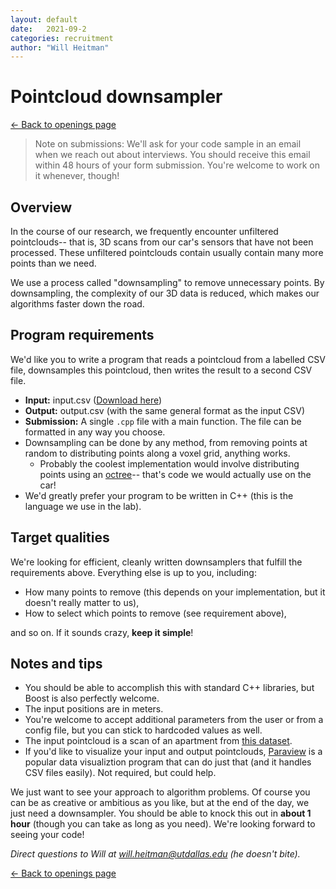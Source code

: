```yaml
---
layout: default
date:   2021-09-2
categories: recruitment
author: "Will Heitman"
---
```

# Pointcloud downsampler
[<- Back to openings page](/join)

> Note on submissions: We'll ask for your code sample in an email when we reach out about interviews. You should receive this email within 48 hours of your form submission. You're welcome to work on it whenever, though!

## Overview
In the course of our research, we frequently encounter unfiltered pointclouds-- that is, 3D scans from our car's sensors that have not been processed. These unfiltered pointclouds contain usually contain many more points than we need.

We use a process called "downsampling" to remove unnecessary points. By downsampling, the complexity of our 3D data is reduced, which makes our algorithms faster down the road.

## Program requirements
We'd like you to write a program that reads a pointcloud from a labelled CSV file, downsamples this pointcloud, then writes the result to a second CSV file.

- **Input:** input.csv (<a href="/fall-recruiting/input.csv" download>Download here</a>)
- **Output:** output.csv (with the same general format as the input CSV)
- **Submission:** A single `.cpp` file with a main function. The file can be formatted in any way you choose.
- Downsampling can be done by any method, from removing points at random to distributing points along a voxel grid, anything works.
   - Probably the coolest implementation would involve distributing points using an [octree](https://en.wikipedia.org/wiki/Octree)-- that's code  we would actually use on the car!
- We'd greatly prefer your program to be written in C++ (this is the language we use in the lab).

## Target qualities
We're looking for efficient, cleanly written downsamplers that fulfill the requirements above. Everything else is up to you, including:
- How many points to remove (this depends on your implementation, but it doesn't really matter to us),
- How to select which points to remove (see requirement above),

and so on. If it sounds crazy, **keep it simple**!

## Notes and tips
- You should be able to accomplish this with standard C++ libraries, but Boost is also perfectly welcome.
- The input positions are in meters.
- You're welcome to accept additional parameters from the user or from a config file, but you can stick to hardcoded values as well.
- The input pointcloud is a scan of an apartment from [this dataset](https://projects.asl.ethz.ch/datasets/doku.php?id=laserregistration:apartment:home).
- If you'd like to visualize your input and output pointclouds, [Paraview](https://www.paraview.org/) is a popular data visualiztion program that can do just that (and it handles CSV files easily). Not required, but could help.

We just want to see your approach to algorithm problems. Of course you can be as creative or ambitious as you like, but at the end of the day, we just need a downsampler. You should be able to knock this out in **about 1 hour** (though you can take as long as you need). We're looking forward to seeing your code!

*Direct questions to Will at will.heitman@utdallas.edu (he doesn't bite).*

[<- Back to openings page](/join)
